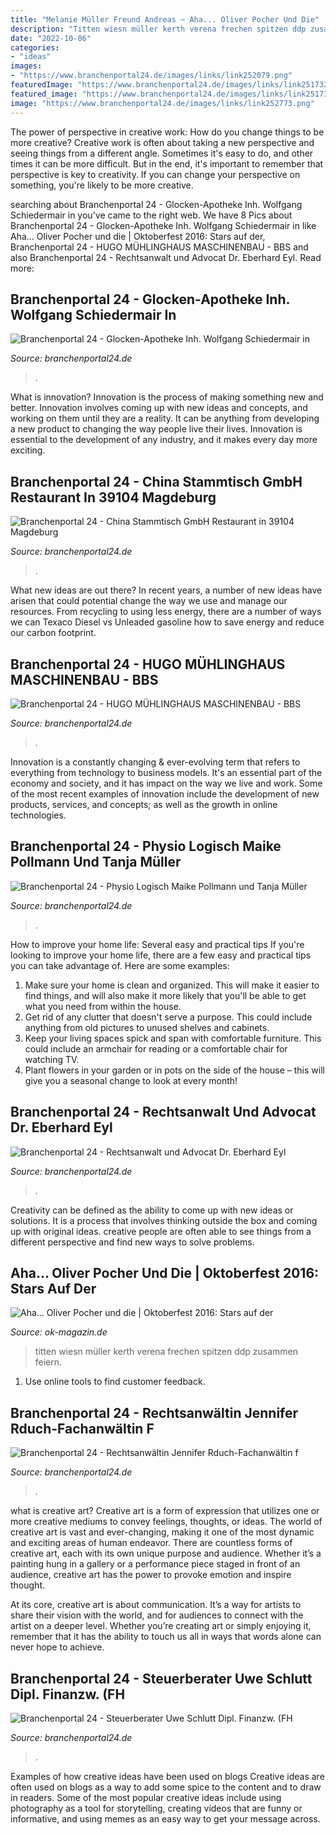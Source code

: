 ```yaml
---
title: "Melanie Müller Freund Andreas ~ Aha... Oliver Pocher Und Die"
description: "Titten wiesn müller kerth verena frechen spitzen ddp zusammen feiern"
date: "2022-10-06"
categories:
- "ideas"
images:
- "https://www.branchenportal24.de/images/links/link252079.png"
featuredImage: "https://www.branchenportal24.de/images/links/link251732.jpg"
featured_image: "https://www.branchenportal24.de/images/links/link251732.jpg"
image: "https://www.branchenportal24.de/images/links/link252773.png"
---
```



The power of perspective in creative work: How do you change things to be more creative?
Creative work is often about taking a new perspective and seeing things from a different angle. Sometimes it's easy to do, and other times it can be more difficult. But in the end, it's important to remember that perspective is key to creativity. If you can change your perspective on something, you're likely to be more creative.

	

		
searching about Branchenportal 24 - Glocken-Apotheke Inh. Wolfgang Schiedermair in you've came to the right web. We have 8 Pics about Branchenportal 24 - Glocken-Apotheke Inh. Wolfgang Schiedermair in like Aha... Oliver Pocher und die | Oktoberfest 2016: Stars auf der, Branchenportal 24 - HUGO MÜHLINGHAUS MASCHINENBAU - BBS and also Branchenportal 24 - Rechtsanwalt und Advocat Dr. Eberhard Eyl. Read more:
		
    
## Branchenportal 24 - Glocken-Apotheke Inh. Wolfgang Schiedermair In

<img loading=lazy src="https://www.branchenportal24.de/images/links/link251732.jpg" onerror="this.onerror=null;this.src='https://tse2.mm.bing.net/th?id=OIP.vEDytJVuE23lhXDjKku19wAAAA&amp;pid=15.1';" alt="Branchenportal 24 - Glocken-Apotheke Inh. Wolfgang Schiedermair in">

_Source: branchenportal24.de_

>. 

	

What is innovation?
Innovation is the process of making something new and better. Innovation involves coming up with new ideas and concepts, and working on them until they are a reality. It can be anything from developing a new product to changing the way people live their lives. Innovation is essential to the development of any industry, and it makes every day more exciting.

    
## Branchenportal 24 - China Stammtisch GmbH Restaurant In 39104 Magdeburg

<img loading=lazy src="https://www.branchenportal24.de/images/links/link252773.png" onerror="this.onerror=null;this.src='https://tse3.mm.bing.net/th?id=OIP.W2i2LTCJcyV6p7t55cuwNgAAAA&amp;pid=15.1';" alt="Branchenportal 24 - China Stammtisch GmbH Restaurant in 39104 Magdeburg">

_Source: branchenportal24.de_

>. 

	

What new ideas are out there?
In recent years, a number of new ideas have arisen that could potential change the way we use and manage our resources. From recycling to using less energy, there are a number of ways we can Texaco Diesel vs Unleaded gasoline how to save energy and reduce our carbon footprint.

    
## Branchenportal 24 - HUGO MÜHLINGHAUS MASCHINENBAU - BBS

<img loading=lazy src="http://www.branchenportal24.de/images/links/link1625.jpg" onerror="this.onerror=null;this.src='https://tse1.mm.bing.net/th?id=OIP.LwyoPrtmQCjLcHTlt2j4MAHaKw&amp;pid=15.1';" alt="Branchenportal 24 - HUGO MÜHLINGHAUS MASCHINENBAU - BBS">

_Source: branchenportal24.de_

>. 

	

Innovation is a constantly changing & ever-evolving term that refers to everything from technology to business models. It's an essential part of the economy and society, and it has impact on the way we live and work. Some of the most recent examples of innovation include the development of new products, services, and concepts; as well as the growth in online technologies.

    
## Branchenportal 24 - Physio Logisch Maike Pollmann Und Tanja Müller

<img loading=lazy src="https://www.branchenportal24.de/images/links/link252079.png" onerror="this.onerror=null;this.src='https://tse1.mm.bing.net/th?id=OIP.EVG9rsCRixNgNvnjE_eFJAAAAA&amp;pid=15.1';" alt="Branchenportal 24 - Physio Logisch Maike Pollmann und Tanja Müller">

_Source: branchenportal24.de_

>. 

	

How to improve your home life: Several easy and practical tips
If you're looking to improve your home life, there are a few easy and practical tips you can take advantage of. Here are some examples:
1. Make sure your home is clean and organized. This will make it easier to find things, and will also make it more likely that you'll be able to get what you need from within the house.
2. Get rid of any clutter that doesn't serve a purpose. This could include anything from old pictures to unused shelves and cabinets.
3. Keep your living spaces spick and span with comfortable furniture. This could include an armchair for reading or a comfortable chair for watching TV. 
4. Plant flowers in your garden or in pots on the side of the house – this will give you a seasonal change to look at every month! 

    
## Branchenportal 24 - Rechtsanwalt Und Advocat Dr. Eberhard Eyl

<img loading=lazy src="http://www.branchenportal24.de/images/links/link1063.gif" onerror="this.onerror=null;this.src='https://tse3.mm.bing.net/th?id=OIP.6i5K5KbJtdmKs6zPpuw2gQAAAA&amp;pid=15.1';" alt="Branchenportal 24 - Rechtsanwalt und Advocat Dr. Eberhard Eyl">

_Source: branchenportal24.de_

>. 

	

Creativity can be defined as the ability to come up with new ideas or solutions. It is a process that involves thinking outside the box and coming up with original ideas. creative people are often able to see things from a different perspective and find new ways to solve problems.

    
## Aha... Oliver Pocher Und Die | Oktoberfest 2016: Stars Auf Der

<img loading=lazy src="https://www.ok-magazin.de/sites/default/files/styles/article_main/public/media/gallery/2016/09/19/oktoberfesr-2016-melanie-muller.jpg" onerror="this.onerror=null;this.src='https://tse4.mm.bing.net/th?id=OIP.aKDR1SKrfPuEhqV9cmInjgHaE7&amp;pid=15.1';" alt="Aha... Oliver Pocher und die | Oktoberfest 2016: Stars auf der">

_Source: ok-magazin.de_

>titten wiesn müller kerth verena frechen spitzen ddp zusammen feiern. 

	

1. Use online tools to find customer feedback.

    
## Branchenportal 24 - Rechtsanwältin Jennifer Rduch-Fachanwältin F

<img loading=lazy src="http://www.branchenportal24.de/images/links/link3778.gif" onerror="this.onerror=null;this.src='https://tse2.mm.bing.net/th?id=OIP.Y7piFmYbPojZeMblsUr0agAAAA&amp;pid=15.1';" alt="Branchenportal 24 - Rechtsanwältin Jennifer Rduch-Fachanwältin f">

_Source: branchenportal24.de_

>. 

	

what is creative art?
Creative art is a form of expression that utilizes one or more creative mediums to convey feelings, thoughts, or ideas. The world of creative art is vast and ever-changing, making it one of the most dynamic and exciting areas of human endeavor.
There are countless forms of creative art, each with its own unique purpose and audience. Whether it’s a painting hung in a gallery or a performance piece staged in front of an audience, creative art has the power to provoke emotion and inspire thought.

At its core, creative art is about communication. It’s a way for artists to share their vision with the world, and for audiences to connect with the artist on a deeper level. Whether you’re creating art or simply enjoying it, remember that it has the ability to touch us all in ways that words alone can never hope to achieve.

    
## Branchenportal 24 - Steuerberater Uwe Schlutt Dipl. Finanzw. (FH

<img loading=lazy src="https://www.branchenportal24.de/images/links/link5344.gif" onerror="this.onerror=null;this.src='https://tse4.mm.bing.net/th?id=OIP.plgIdTDPW-wX88QPAW76cQAAAA&amp;pid=15.1';" alt="Branchenportal 24 - Steuerberater Uwe Schlutt Dipl. Finanzw. (FH">

_Source: branchenportal24.de_

>. 

	

Examples of how creative ideas have been used on blogs
Creative ideas are often used on blogs as a way to add some spice to the content and to draw in readers. Some of the most popular creative ideas include using photography as a tool for storytelling, creating videos that are funny or informative, and using memes as an easy way to get your message across.

